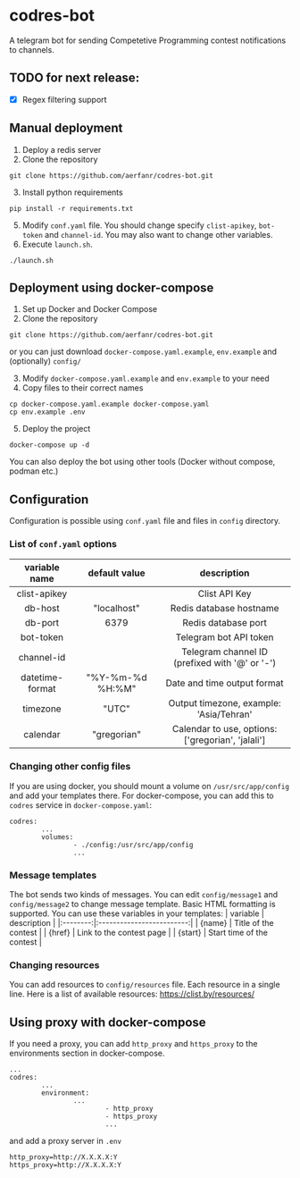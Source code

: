 # codres-bot
A telegram bot for sending Competetive Programming contest notifications to channels.

## TODO for next release:
- [x] Regex filtering support

## Manual deployment
1. Deploy a redis server
2. Clone the repository
```
git clone https://github.com/aerfanr/codres-bot.git
```
3. Install python requirements
```
pip install -r requirements.txt
```
5. Modify `conf.yaml` file. You should change specify `clist-apikey`, `bot-token` and `channel-id`. You may also want to change other variables.
6. Execute `launch.sh`.
```
./launch.sh
```

## Deployment using docker-compose
1. Set up Docker and Docker Compose
2. Clone the repository
```
git clone https://github.com/aerfanr/codres-bot.git
```
or you can just download `docker-compose.yaml.example`, `env.example` and (optionally) `config/`

3. Modify `docker-compose.yaml.example` and `env.example` to your need
4. Copy files to their correct names
```
cp docker-compose.yaml.example docker-compose.yaml
cp env.example .env
```
5. Deploy the project
```
docker-compose up -d
```

You can also deploy the bot using other tools (Docker without compose, podman etc.)

## Configuration
Configuration is possible using `conf.yaml` file and files in `config` directory.
### List of `conf.yaml` options
|  variable name  |   default value  |                    description                    |
|:---------------:|:----------------:|:-------------------------------------------------:|
|   clist-apikey  |                  |                   Clist API Key                   |
|     db-host     |    "localhost"   |              Redis database hostname              |
|     db-port     |       6379       |                Redis database port                |
|    bot-token    |                  |               Telegram bot API token              |
|    channel-id   |                  |   Telegram channel ID (prefixed with '@' or '-')  |
| datetime-format | "%Y-%m-%d %H:%M" |            Date and time output format            |
|     timezone    |       "UTC"      |      Output timezone, example: 'Asia/Tehran'      |
|     calendar    |    "gregorian"   | Calendar to use, options: ['gregorian', 'jalali'] |
### Changing other config files
If you are using docker, you should mount a volume on `/usr/src/app/config` and add your templates there. For docker-compose, you can add this to `codres` service in `docker-compose.yaml`:
```
codres:
        ...
        volumes:
                - ./config:/usr/src/app/config
                ...
```

### Message templates
The bot sends two kinds of messages. You can edit `config/message1` and `config/message2` to change message template. Basic HTML formatting is supported.
You can use these variables in your templates:
| variable |        description        |
|:--------:|:-------------------------:|
|  {name}  |    Title of the contest   |
|  {href}  |  Link to the contest page |
|  {start} | Start time of the contest |

### Changing resources
You can add resources to `config/resources` file. Each resource in a single line. Here is a list of available resources: https://clist.by/resources/

## Using proxy with docker-compose
If you need a proxy, you can add `http_proxy` and `https_proxy` to the environments section in docker-compose.
```
...
codres:
        ...
        environment:
                ...
                        - http_proxy
                        - https_proxy
                        ...
```
and add a proxy server in `.env`
```
http_proxy=http://X.X.X.X:Y
https_proxy=http://X.X.X.X:Y
```

